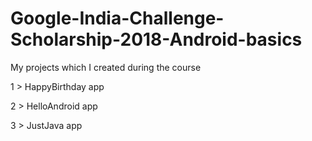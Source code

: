 # Google-India-Challenge-Scholarship-2018-Android-basics
My projects which I created during the course

1 >   HappyBirthday app

2 >   HelloAndroid  app

3 >   JustJava app
